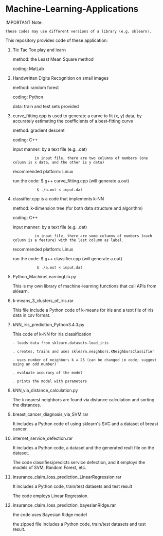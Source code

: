 # Machine-Learning-Applications

IMPORTANT Note:

    These codes may use different versions of a library (e.g. sklearn).


This repository provides code of these application:

1) Tic Tac Toe play and learn

   method: the Least Mean Square method
   
   coding: MatLab
   
2) Handwritten Digits Recognition on small images

   method: random forest
   
   coding: Python
   
   data:   train and test sets provided
   
3) curve_fitting.cpp is used to generate a curve to fit (x, y) data, by accurately estimating the coefficients of a best-fitting curve

   method: gradient descent
   
   coding: C++
   
   input manner: by a text file (e.g. .dat)
   
                 in input file, there are two columns of numbers (one column is x data, and the other is y data)
   
   recommended platform:  Linux
   
   run the code:  $ g++ curve_fitting.cpp  (will generate a.out)
   
                  $ ./a.out < input.dat

4) classifier.cpp is a code that implements k-NN 

   method: k-dimension tree (for both data structure and algorithm)
   
   coding: C++
   
   input manner: by a text file (e.g. .dat)
   
                 in input file, there are some columns of numbers (each column is a feature) with the last column as label.
   
   recommended platform:  Linux
   
   run the code:  $ g++ classifier.cpp  (will generate a.out)
   
                  $ ./a.out < input.dat

5) Python_MachineLearningLib.py

   This is my own library of machine-learning functions that call APIs from sklearn.

6) k-means_3_clusters_of_iris.rar

   This file include a Python code of k-means for iris and a text file of iris data in csv format.

7) kNN_iris_prediction_Python3.4.3.py

   This code of k-NN for iris classification 
   
       . loads data from sklearn.datasets.load_iris
       
       . creates, trains and uses sklearn.neighbors.KNeighborsClassifier
       
       . uses number of neighbors k = 25 (can be changed in code; suggest using an odd number)
       
       . evaluate accuracy of the model
       
       . prints the model with parameters

8) kNN_via_distance_calculation.py

   The k nearest neighbors are found via distance calculation and sorting the distances.

9) breast_cancer_diagnosis_via_SVM.rar

   It includes a Python code of using sklearn's SVC and a dataset of breast cancer.

10) internet_service_defection.rar

    It includes a Python code, a dataset and the generated reult file on the dataset.
    
    The code classifies/predicts service defection, and it employs the models of SVM, Random Forest, etc.

11) insurance_claim_loss_prediction_LinearRegression.rar

    It includes a Python code, train/test datasets and test result
    
    The code employs Linear Regression.
    
12) insurance_claim_loss_prediction_bayesianRidge.rar

    the code uses Bayesian Ridge model
    
    the zipped file includes a Python code, train/test datasets and test result.
